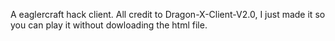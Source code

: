 A eaglercraft hack client. All credit to Dragon-X-Client-V2.0, I just made it so you can play it without dowloading the html file.
